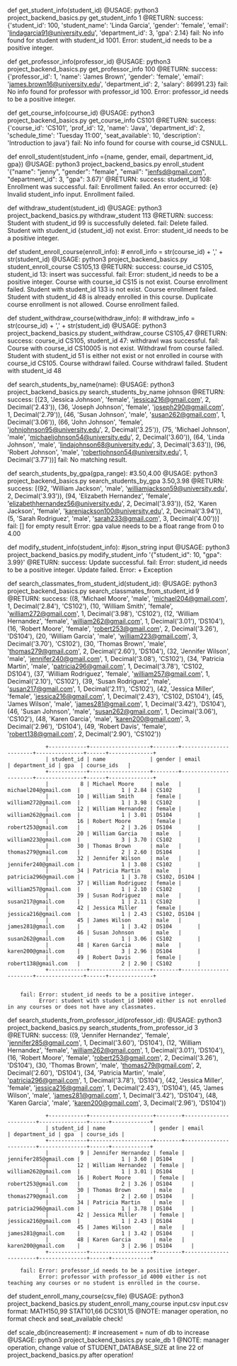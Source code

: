 def get_student_info(student_id)
    @USAGE: 
        python3 project_backend_basics.py get_student_info 1
    @RETURN: 
        success: {'student_id': 100, 'student_name': 'Linda Garcia', 'gender': 'female', 'email': 'lindagarcia91@university.edu', 'department_id': 3, 'gpa': 2.14}
        fail: No info found for student with student_id 1001.
              Error: student_id needs to be a positive integer.


def get_professor_info(professor_id)
    @USAGE: 
        python3 project_backend_basics.py get_professor_info 100
    @RETURN: 
        success: {'professor_id': 1, 'name': 'James Brown', 'gender': 'female', 'email': 'james.brown16@university.edu', 'department_id': 2, 'salary': 86991.23}
        fail: No info found for professor with professor_id 100.
              Error: professor_id needs to be a positive integer.


def get_course_info(course_id)
    @USAGE: 
        python3 project_backend_basics.py get_course_info CS101
    @RETURN: 
        success: {'course_id': 'CS101', 'prof_id': 12, 'name': 'Java', 'department_id': 2, 'schedule_time': 'Tuesday 11:00', 'seat_available': 10, 'description': 'Introduction to java'}
        fail: No info found for course with course_id CSNULL.


def enroll_student(student_info ={name, gender, email, department_id, gpa})
    @USAGE: 
        python3 project_backend_basics.py enroll_student '{"name": "jenny", "gender": "female", "email": "jenfsd@gmail.com", "department_id": 3, "gpa": 3.67}'
	@RETURN: 
        success: student_id 108: Enrollment was successful.
 		fail:   Enrollment failed.
                An error occurred: {e}
                Invalid student_info input. Enrollment failed.
        


def withdraw_student(student_id)
    @USAGE:
        python3 project_backend_basics.py withdraw_student 113
    @RETURN: 
        success: Student with student_id 99 is successfully deleted.
 		fail: Delete failed. Student with student_id {student_id} not exist.
              Error: student_id needs to be a positive integer.


def student_enroll_course(enroll_info): # enroll_info = str(course_id) + ',' + str(student_id)
    @USAGE:
        python3 project_backend_basics.py student_enroll_course CS105,13
    @RETURN: 
        success: course_id CS105, student_id 13: insert was successful.
 		fail: Error: student_id needs to be a positive integer.
              Course with course_id CS15 is not exist. Course enrollment failed.
              Student with student_id 133 is not exist. Course enrollment failed.
              Student with student_id 48 is already enrolled in this course. Duplicate course enrollment is not allowed.
              Course enrollment failed.


def student_withdraw_course(withdraw_info): # withdraw_info = str(course_id) + ',' + str(student_id)
    @USAGE:
        python3 project_backend_basics.py student_withdraw_course CS105,47
    @RETURN: 
        success: course_id CS105, student_id 47: withdrawl was successful.
 		fail: Course with course_id CS10005 is not exist. Withdrawl from course failed.
              Student with student_id 51 is either not exist or not enrolled in course with course_id CS105. Course withdrawl failed.
              Course withdrawl failed. Student with student_id 48


def search_students_by_name(name):
    @USAGE:
        python3 project_backend_basics.py search_students_by_name johnson
    @RETURN: 
        success: 
                [(23, 'Jessica Johnson', 'female', 'jessica216@gmail.com', 2, Decimal('2.43')), (36, 'Joseph Johnson', 'female', 'joseph290@gmail.com', 1, Decimal('2.79')), (46, 'Susan Johnson', 'male', 'susan262@gmail.com', 1, Decimal('3.06')), (66, 'John Johnson', 'female', 'johnjohnson95@university.edu', 2, Decimal('3.25')), (75, 'Michael Johnson', 'male', 'michaeljohnson54@university.edu', 2, Decimal('3.60')), (64, 'Linda Johnson', 'male', 'lindajohnson68@university.edu', 3, Decimal('3.63')), (96, 'Robert Johnson', 'male', 'robertjohnson54@university.edu', 1, Decimal('3.77'))]
 		fail: No matching result.


def search_students_by_gpa(gpa_range): #3.50,4.00
    @USAGE:
        python3 project_backend_basics.py search_students_by_gpa 3.50,3.98
    @RETURN: 
        success: 
                [(92, 'William Jackson', 'male', 'williamjackson59@university.edu', 2, Decimal('3.93')), (94, 'Elizabeth Hernandez', 'female', 'elizabethhernandez56@university.edu', 2, Decimal('3.93')), (52, 'Karen Jackson', 'female', 'karenjackson100@university.edu', 2, Decimal('3.94')), (5, 'Sarah Rodriguez', 'male', 'sarah233@gmail.com', 3, Decimal('4.00'))]
 		fail: [] for empty result
              Error: gpa value needs to be a float range from 0 to 4.00


def modify_student_info(student_info): #json_string input
    @USAGE:
        python3 project_backend_basics.py modify_student_info '{"student_id": 10, "gpa": 3.99}'
    @RETURN: 
        success: 
                Update successful.
 		fail: Error: student_id needs to be a positive integer.
              Update failed.
              Error: + Exception
              

def search_classmates_from_student_id(student_id):
    @USAGE:
        python3 project_backend_basics.py search_classmates_from_student_id 9
    @RETURN: 
        success: 
                ((8, 'Michael Moore', 'male', 'michael204@gmail.com', 1, Decimal('2.84'), 'CS102'), (10, 'William Smith', 'female', 'william272@gmail.com', 1, Decimal('3.98'), 'CS102'), (12, 'William Hernandez', 'female', 'william262@gmail.com', 1, Decimal('3.01'), 'DS104'), (16, 'Robert Moore', 'female', 'robert253@gmail.com', 2, Decimal('3.26'), 'DS104'), (20, 'William Garcia', 'male', 'william223@gmail.com', 3, Decimal('3.70'), 'CS102'), (30, 'Thomas Brown', 'male', 'thomas279@gmail.com', 2, Decimal('2.60'), 'DS104'), (32, 'Jennifer Wilson', 'male', 'jennifer240@gmail.com', 1, Decimal('3.08'), 'CS102'), (34, 'Patricia Martin', 'male', 'patricia296@gmail.com', 1, Decimal('3.78'), 'CS102, DS104'), (37, 'William Rodriguez', 'female', 'william257@gmail.com', 1, Decimal('2.10'), 'CS102'), (39, 'Susan Rodriguez', 'male', 'susan217@gmail.com', 1, Decimal('2.11'), 'CS102'), (42, 'Jessica Miller', 'female', 'jessica216@gmail.com', 1, Decimal('2.43'), 'CS102, DS104'), (45, 'James Wilson', 'male', 'james281@gmail.com', 1, Decimal('3.42'), 'DS104'), (46, 'Susan Johnson', 'male', 'susan262@gmail.com', 1, Decimal('3.06'), 'CS102'), (48, 'Karen Garcia', 'male', 'karen200@gmail.com', 3, Decimal('2.96'), 'DS104'), (49, 'Robert Davis', 'female', 'robert138@gmail.com', 2, Decimal('2.90'), 'CS102'))

                +------------+-------------------+--------+-----------------------+---------------+------+--------------+
                | student_id | name              | gender | email                 | department_id | gpa  | course_ids   |
                +------------+-------------------+--------+-----------------------+---------------+------+--------------+
                |          8 | Michael Moore     | male   | michael204@gmail.com  |             1 | 2.84 | CS102        |
                |         10 | William Smith     | female | william272@gmail.com  |             1 | 3.98 | CS102        |
                |         12 | William Hernandez | female | william262@gmail.com  |             1 | 3.01 | DS104        |
                |         16 | Robert Moore      | female | robert253@gmail.com   |             2 | 3.26 | DS104        |
                |         20 | William Garcia    | male   | william223@gmail.com  |             3 | 3.70 | CS102        |
                |         30 | Thomas Brown      | male   | thomas279@gmail.com   |             2 | 2.60 | DS104        |
                |         32 | Jennifer Wilson   | male   | jennifer240@gmail.com |             1 | 3.08 | CS102        |
                |         34 | Patricia Martin   | male   | patricia296@gmail.com |             1 | 3.78 | CS102, DS104 |
                |         37 | William Rodriguez | female | william257@gmail.com  |             1 | 2.10 | CS102        |
                |         39 | Susan Rodriguez   | male   | susan217@gmail.com    |             1 | 2.11 | CS102        |
                |         42 | Jessica Miller    | female | jessica216@gmail.com  |             1 | 2.43 | CS102, DS104 |
                |         45 | James Wilson      | male   | james281@gmail.com    |             1 | 3.42 | DS104        |
                |         46 | Susan Johnson     | male   | susan262@gmail.com    |             1 | 3.06 | CS102        |
                |         48 | Karen Garcia      | male   | karen200@gmail.com    |             3 | 2.96 | DS104        |
                |         49 | Robert Davis      | female | robert138@gmail.com   |             2 | 2.90 | CS102        |
                +------------+-------------------+--------+-----------------------+---------------+------+--------------+


 		fail: Error: student_id needs to be a positive integer.
              Error: student with student_id 10000 either is not enrolled in any courses or does not have any classmates.


def search_students_from_professor_id(professor_id):
    @USAGE:
        python3 project_backend_basics.py search_students_from_professor_id 3
    @RETURN: 
        success: 
                ((9, 'Jennifer Hernandez', 'female', 'jennifer285@gmail.com', 1, Decimal('3.60'), 'DS104'), (12, 'William Hernandez', 'female', 'william262@gmail.com', 1, Decimal('3.01'), 'DS104'), (16, 'Robert Moore', 'female', 'robert253@gmail.com', 2, Decimal('3.26'), 'DS104'), (30, 'Thomas Brown', 'male', 'thomas279@gmail.com', 2, Decimal('2.60'), 'DS104'), (34, 'Patricia Martin', 'male', 'patricia296@gmail.com', 1, Decimal('3.78'), 'DS104'), (42, 'Jessica Miller', 'female', 'jessica216@gmail.com', 1, Decimal('2.43'), 'DS104'), (45, 'James Wilson', 'male', 'james281@gmail.com', 1, Decimal('3.42'), 'DS104'), (48, 'Karen Garcia', 'male', 'karen200@gmail.com', 3, Decimal('2.96'), 'DS104'))

                +------------+--------------------+--------+-----------------------+---------------+------+------------+
                | student_id | name               | gender | email                 | department_id | gpa  | course_ids |
                +------------+--------------------+--------+-----------------------+---------------+------+------------+
                |          9 | Jennifer Hernandez | female | jennifer285@gmail.com |             1 | 3.60 | DS104      |
                |         12 | William Hernandez  | female | william262@gmail.com  |             1 | 3.01 | DS104      |
                |         16 | Robert Moore       | female | robert253@gmail.com   |             2 | 3.26 | DS104      |
                |         30 | Thomas Brown       | male   | thomas279@gmail.com   |             2 | 2.60 | DS104      |
                |         34 | Patricia Martin    | male   | patricia296@gmail.com |             1 | 3.78 | DS104      |
                |         42 | Jessica Miller     | female | jessica216@gmail.com  |             1 | 2.43 | DS104      |
                |         45 | James Wilson       | male   | james281@gmail.com    |             1 | 3.42 | DS104      |
                |         48 | Karen Garcia       | male   | karen200@gmail.com    |             3 | 2.96 | DS104      |
                +------------+--------------------+--------+-----------------------+---------------+------+------------+

 		fail: Error: professor_id needs to be a positive integer.
              Error: professor with professor_id 4000 either is not teaching any courses or no student is enrolled in the course.


def student_enroll_many_course(csv_file)
    @USAGE:
        python3 project_backend_basics.py student_enroll_many_course input.csv
        input.csv format:
            MATH150,99
            STAT101,66
            DCS101,15
    @NOTE: manager operation, no format check and seat_available check!

def scale_db(increasement): # increasement = num of db to increase
    @USAGE:
        python3 project_backend_basics.py scale_db 1
    @NOTE: manager operation, change value of STUDENT_DATABASE_SIZE at line 22 of project_backend_basics.py after operation!